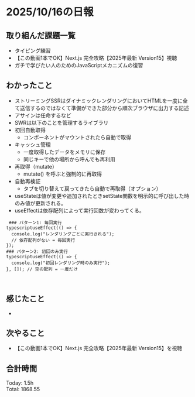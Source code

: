 # 2025/10/16の日報
## 取り組んだ課題一覧
* タイピング練習
* 【この動画1本でOK】Next.js 完全攻略【2025年最新 Version15】視聴
* ガチで学びたい人のためのJavaScriptメカニズムの復習
## わかったこと 
* ストリーミングSSRはダイナミックレンダリングにおいてHTMLを一度に全て送信するのではなくて準備ができた部分から順次ブラウザに出力する記述
* アサインは任命するなど
* SWRは以下のことを管理するライブラリ
* 初回自動取得
  * コンポーネントがマウントされたら自動で取得
* キャッシュ管理
  * 一度取得したデータをメモリに保存
  * 同じキーで他の場所から呼んでも再利用
* 再取得（mutate）
  * mutate() を呼ぶと強制的に再取得
* 自動再検証
  * タブを切り替えて戻ってきたら自動で再取得（オプション）
* useStateは値が変更や追加されたときsetState関数を明示的に呼び出した時のみ値が更新される。
* useEffectは依存配列によって実行回数が変わってくる。
```
 ### パターン1: 毎回実行
typescriptuseEffect(() => {
  console.log("レンダリングごとに実行される");
  // 依存配列がない = 毎回実行
});
### パターン2: 初回のみ実行
typescriptuseEffect(() => {
  console.log("初回レンダリング時のみ実行");
}, []); // 空の配列 = 一度だけ

 

```
  
## 感じたこと
* 
## 次やること
* 【この動画1本でOK】Next.js 完全攻略【2025年最新 Version15】を視聴
##  合計時間 
Today: 1.5h<br>
Total: 1868.55
